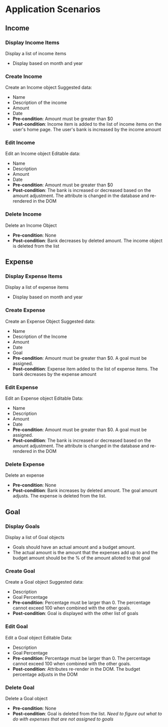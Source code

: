 # Application Scenarios

## Income

### Display Income Items

Display a list of income items

-   Display based on month and year

### Create Income

Create an Income object
Suggested data:

-   Name
-   Description of the income
-   Amount
-   Date
-   **Pre-condition**: Amount must be greater than $0
-   **Post-condition**: Income item is added to the list of income items on the user's home page. The user's bank is increased by the income amount

### Edit Income

Edit an Income object
Editable data:

-   Name
-   Description
-   Amount
-   Date
-   **Pre-condition**: Amount must be greater than $0
-   **Post-condition**: The bank is increased or decreased based on the amount adjustment. The attribute is changed in the database and re-rendered in the DOM

### Delete Income

Delete an Income Object

-   **Pre-condition**: None
-   **Post-condition**: Bank decreases by deleted amount. The income object is deleted from the list

## Expense

### Display Expense Items

Display a list of expense items

-   Display based on month and year

### Create Expense

Create an Expense Object
Suggested data:

-   Name
-   Description of the Income
-   Amount
-   Date
-   Goal
-   **Pre-condition**: Amount must be greater than $0. A goal must be assigned.
-   **Post-condition**: Expense item added to the list of expense items. The bank decreases by the expense amount

### Edit Expense

Edit an Expense object
Editable Data:

-   Name
-   Description
-   Amount
-   Date
-   **Pre-condition**: Amount must be greater than $0. A goal must be assigned.
-   **Post-condition**: The bank is increased or decreased based on the amount adjustment. The attribute is changed in the database and re-rendered in the DOM

### Delete Expense

Delete an expense

-   **Pre-condition**: None
-   **Post-condition**: Bank increases by deleted amount. The goal amount adjusts. The expense is deleted from the list.

## Goal

### Display Goals

Display a list of Goal objects

-   Goals should have an actual amount and a budget amount.
-   The actual amount is the amount that the expenses add up to and the budget amount should be the % of the amount alloted to that goal

### Create Goal

Create a Goal object
Suggested data:

-   Description
-   Goal Percentage
-   **Pre-condition**: Percentage must be larger than 0. The percentage cannot exceed 100 when combined with the other goals.
-   **Post-condition**: Goal is displayed with the other list of goals

### Edit Goal

Edit a Goal object
Editable Data:

-   Description
-   Goal Percentage
-   **Pre-condition**: Percentage must be larger than 0. The percentage cannot exceed 100 when combined with the other goals.
-   **Post-condition**: Attributes re-render in the DOM. The budget percentage adjusts in the DOM

### Delete Goal

Delete a Goal object

-   **Pre-condition**: None
-   **Post-condition**: Goal is deleted from the list. _Need to figure out what to do with expenses that are not assigned to goals_
